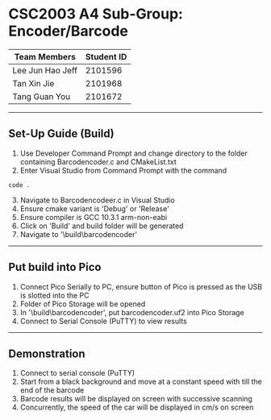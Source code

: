 # CSC2003 A4 Sub-Group: Encoder/Barcode

|  Team Members                 | Student ID    |
|---                            |---       |
|  Lee Jun Hao Jeff             | 2101596  |
|  Tan Xin Jie                  | 2101968  |
|  Tang Guan You                | 2101672  |

---
## Set-Up Guide (Build)
1. Use Developer Command Prompt and change directory to the folder containing Barcodencoder.c and CMakeList.txt
2. Enter Visual Studio from Command Prompt with the command
```
code .
```
3. Navigate to Barcodencodeer.c in Visual Studio
4. Ensure cmake variant is 'Debug' or 'Release'
5. Ensure compiler is GCC 10.3.1 arm-non-eabi
6. Click on 'Build' and build folder will be generated
7. Navigate to '\build\barcodencoder'
---
## Put build into Pico
1. Connect Pico Serially to PC, ensure button of Pico is pressed as the USB is slotted into the PC
2. Folder of Pico Storage will be opened
3. In '\build\barcodencoder', put barcodencoder.uf2 into Pico Storage
4. Connect to Serial Console (PuTTY) to view results
---
## Demonstration
1. Connect to serial console (PuTTY)
2. Start from a black background and move at a constant speed with till the end of the barcode
3. Barcode results will be displayed on screen with successive scanning
4. Concurrently, the speed of the car will be displayed in cm/s on screen